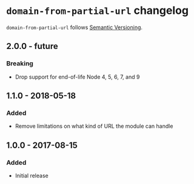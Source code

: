 # `domain-from-partial-url` changelog

`domain-from-partial-url` follows [Semantic Versioning][1].

## 2.0.0 - future

### Breaking

* Drop support for end-of-life Node 4, 5, 6, 7, and 9

## 1.1.0 - 2018-05-18

### Added

* Remove limitations on what kind of URL the module can handle

## 1.0.0 - 2017-08-15

### Added

* Initial release

 [1]: http://semver.org/
